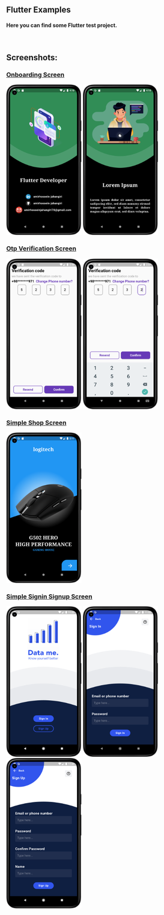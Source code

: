 ## <b>Flutter Examples</b>

#### Here you can find some Flutter test project.
<br>

## Screenshots:<br>

 ### <b>[Onboarding Screen](https://github.com/amirhossein-jahangiri/Flutter-Test-Project/tree/master/onboarding_screen)</b>
<div>
<img src='onboarding_screen/shots/shot-1.png' width='200' height='400'>
<img src='onboarding_screen/shots/shot-2.png' width='200' height='400'>
</div>

 ### <b>[Otp Verification Screen](https://github.com/amirhossein-jahangiri/Flutter-Test-Project/tree/master/otp_verification_screen)</b>
<div>
<img src='otp_verification_screen/shots/shot-1.png' width='200' height='400'>
<img src='otp_verification_screen/shots/shot-2.png' width='200' height='400'>
</div>

 ### <b>[Simple Shop Screen](https://github.com/amirhossein-jahangiri/Flutter-Test-Project/tree/master/simple_shop_screen)</b>
<img src='simple_shop_screen/shots/shot.png' width='200' height='400'>

 ### <b>[Simple Signin Signup Screen](https://github.com/amirhossein-jahangiri/Flutter-Test-Project/tree/master/simple_signin_and_signup_screen)</b>
<div>
<img src='simple_signin_and_signup/shots/1.png' width='200' height='400'>
<img src='simple_signin_and_signup/shots/2.png' width='200' height='400'>
<img src='simple_signin_and_signup/shots/3.png' width='200' height='400'>
</div>